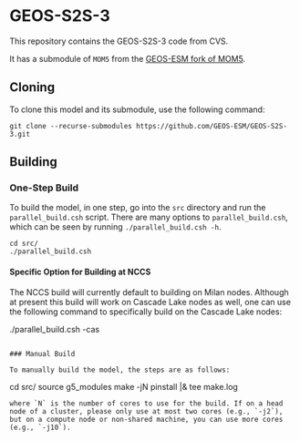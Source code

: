 # GEOS-S2S-3

This repository contains the GEOS-S2S-3 code from CVS.

It has a submodule of `MOM5` from the [GEOS-ESM fork of MOM5](https://github.com/GEOS-ESM/MOM5).

## Cloning

To clone this model and its submodule, use the following command:

```
git clone --recurse-submodules https://github.com/GEOS-ESM/GEOS-S2S-3.git
```

## Building

### One-Step Build

To build the model, in one step, go into the `src` directory and run the `parallel_build.csh` script. There are many options to
`parallel_build.csh`, which can be seen by running `./parallel_build.csh -h`.

```
cd src/
./parallel_build.csh
```

#### Specific Option for Building at NCCS

The NCCS build will currently default to building on Milan nodes. 
Although at present this build will work on Cascade Lake nodes as well, one can use the following command to specifically build on the Cascade Lake nodes:

./parallel_build.csh -cas
```

### Manual Build

To manually build the model, the steps are as follows:

```
cd src/
source g5_modules
make -jN pinstall |& tee make.log
```
where `N` is the number of cores to use for the build. If on a head node of a cluster, please only use at most two cores (e.g., `-j2`), but on a compute node or non-shared machine, you can use more cores (e.g., `-j10`).
